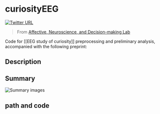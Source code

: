 # curiosityEEG 
[![Twitter URL](https://img.shields.io/twitter/url?label=%40ANDlab3&style=social&url=https%3A%2F%2Ftwitter.com%2FANDlab3)
](https://twitter.com/ANDlab3)

> From [Affective, Neuroscience, and Decision-making Lab](https://andlab-um.com)

Code for [[EEG study of curiosity]] preprocessing and preliminary analysis, accompanied with the following preprint:


## Description

## Summary
![Summary images](summary_curiosity-v2.png)


## path and code
